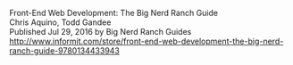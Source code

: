 Front-End Web Development: The Big Nerd Ranch Guide<br>
Chris Aquino, Todd Gandee<br>
Published Jul 29, 2016 by Big Nerd Ranch Guides<br>
http://www.informit.com/store/front-end-web-development-the-big-nerd-ranch-guide-9780134433943
